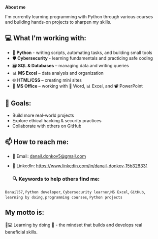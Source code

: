 

**About me**

I'm currently learning programming with Python through various courses and building hands-on projects to sharpen my skills.

## 💻 What I'm working with:
- 🐍 **Python** - writing scripts, automating tasks, and building small tools  
- 🛡️ **Cybersecurity** - learning fundamentals and practicing safe coding  
- 🗃️ **SQL & Databases** – managing data and writing queries  
- 📊 **MS Excel** – data analysis and organization  
- 🌐 **HTML/CSS** – creating mini sites
- 💼 **MS Office** – working with 📄 Word, 📊 Excel, and 📽️ PowerPoint


## 🚀 Goals:
- Build more real-world projects
- Explore ethical hacking & security practices
- Collaborate with others on GitHub

## 📫 How to reach me:
- 📧 Email: danail.donkov5@gmail.com

- 💼 LinkedIn: https://www.linkedin.com/in/danail-donkov-15b328331

  ### 🔍 Keywords to help others find me:

`Danail57`, `Python developer`, `Cybersecurity learner`,`MS Excel`, `GitHub`, `learning by doing`, `programming courses`, `Python projects`

## My motto is:
🧠💻 Learning by doing 🚀 - the mindset that builds and develops real beneficial skills.
